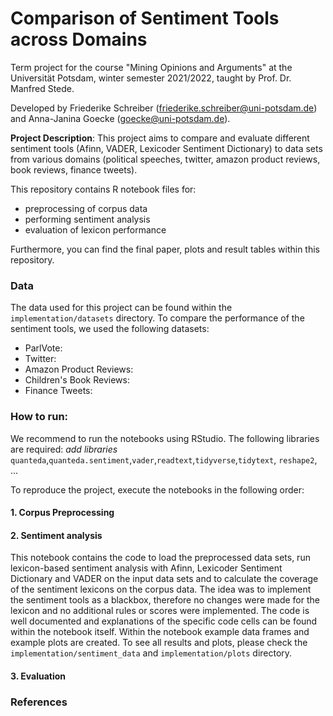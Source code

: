 
# Comparison of Sentiment Tools across Domains
Term project for the course "Mining Opinions and Arguments" at the Universität Potsdam, winter semester 2021/2022, taught by Prof. Dr. Manfred Stede.  

Developed by Friederike Schreiber (friederike.schreiber@uni-potsdam.de) and Anna-Janina Goecke (goecke@uni-potsdam.de).

**Project Description**: This project aims to compare and evaluate different sentiment tools (Afinn, VADER, Lexicoder Sentiment Dictionary) to data sets from various domains (political speeches, twitter, amazon product reviews, book reviews, finance tweets).

This repository contains R notebook files for:
- preprocessing of corpus data
- performing sentiment analysis 
- evaluation of lexicon performance

Furthermore, you can find the final paper, plots and result tables within this repository.  

### Data
The data used for this project can be found within the `implementation/datasets` directory. To compare the performance of the sentiment tools, we used the following datasets:
- ParlVote: 
- Twitter:
- Amazon Product Reviews:
- Children's Book Reviews:
- Finance Tweets: 

### How to run:
We recommend to run the notebooks using RStudio. The following libraries are required: 
*add libraries* `quanteda`,`quanteda.sentiment`,`vader`,`readtext`,`tidyverse`,`tidytext`,
`reshape2`, ...  

To reproduce the project, execute the notebooks in the following order:
#### 1. Corpus Preprocessing


#### 2. Sentiment analysis
This notebook contains the code to load the preprocessed data sets, run lexicon-based sentiment analysis with Afinn, Lexicoder Sentiment Dictionary and VADER on the input data sets and to calculate the coverage of the sentiment lexicons on the corpus data. The idea was to implement the sentiment tools as a blackbox, therefore no changes were made for the lexicon and no additional rules or scores were implemented. 
The code is well documented and explanations of the specific code cells can be found within the notebook itself. Within the notebook example data frames and example plots are created. To see all results and plots, please check the `implementation/sentiment_data` and `implementation/plots` directory.

#### 3. Evaluation

### References

